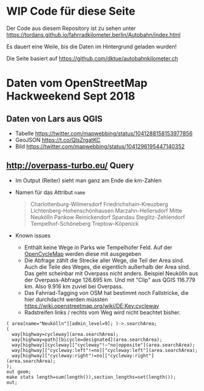 # WIP Code für diese Seite

Der Code aus diesem Repository ist zu sehen unter https://tordans.github.io/fahrradkilometer.berlin/Autobahn/index.html

Es dauert eine Weile, bis die Daten im Hintergrund geladen wurden!

Die Seite basiert auf https://github.com/dktue/autobahnkilometer.ch

# Daten vom OpenStreetMap Hackweekend Sept 2018

## Daten von Lars aus QGIS

- Tabelle https://twitter.com/mapwebbing/status/1041288158153977856
- GeoJSON https://t.co/QlsZrgatKC
- Bild https://twitter.com/mapwebbing/status/1041296195447140352

## http://overpass-turbo.eu/ Query

- Im Output (Reiter) sieht man ganz am Ende die km-Zahlen

- Namen für das Attribut `name`

  > Charlottenburg-Wilmersdorf
    Friedrichshain-Kreuzberg
    Lichtenberg-Hohenschönhausen
    Marzahn-Hellersdorf
    Mitte
    Neukölln
    Pankow
    Reinickendorf
    Spandau
    Steglitz-Zehlendorf
    Tempelhof-Schöneberg
    Treptow-Köpenick

- Known issues
  - Enthält keine Wege in Parks wie Tempelhofer Feld. Auf der [OpenCycleMap](http://www.opencyclemap.org/?zoom=15&lat=52.47399&lon=13.40763&layers=B0000) werden diese mit ausgegeben
  - Die Abfrage zählt die Strecke aller Wege, die Teil der Area sind. Auch die Teile des Weges, die eigentlich außerhalb der Area sind. Das geht scheinbar mit Overpass nicht anders. Beispiel Neukölln aus der Overpass-Abfrage 126.695 km. Und mit "Clip" aus QGIS 116.779 km. Also 9.916 km zuviel bei Overpass.
  - Das Fahrrad-Tagging von OSM hat bestimmt noch Fallstricke, die hier durchdacht werden müssten https://wiki.openstreetmap.org/wiki/DE:Key:cycleway
  - Radstreifen links / rechts vom Weg wird nicht beachtet bisher.

```
( area[name="Neukölln"][admin_level=9]; )->.searchArea;
(
  way[highway=cycleway](area.searchArea);
  way[highway=path][bicycle=designated](area.searchArea);
  way[highway][cycleway]["cycleway"!~"no|opposite"](area.searchArea);
  way[highway]["cycleway:left"!=no]["cycleway:left"](area.searchArea);
  way[highway]["cycleway:right"!=no]["cycleway:right"](area.searchArea);
);
out geom;
make stats length=sum(length()),section_lengths=set(length());
out;
```
